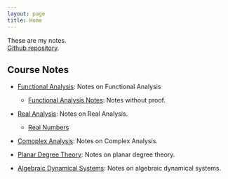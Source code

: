 ```yaml
---
layout: page
title: Home
---
```


These are my notes.  
[Github repository](https://github.com/ziadgghanem/ziadgghanem).

## Course Notes

- [Functional Analysis](functional_analysis.md): Notes on Functional Analysis
    - [Functional Analysis Notes](functional_analysis_notes.md): Notes without proof.

- [Real Analysis](real_analysis.md): Notes on Real Analysis.
    - [Real Numbers](/pages/real_numbers.md)

- [Comoplex Analysis](complex_analysis.md): Notes on Complex Analysis.

- [Planar Degree Theory](degree_theory.md): Notes on planar degree theory.

- [Algebraic Dynamical Systems](dynamical_systems.md): Notes on algebraic dynamical systems.